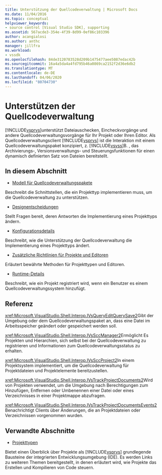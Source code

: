 ```yaml
---
title: Unterstützung der Quellcodeverwaltung | Microsoft Docs
ms.date: 11/04/2016
ms.topic: conceptual
helpviewer_keywords:
- source control [Visual Studio SDK], supporting
ms.assetid: 567acde3-354e-4f39-8d99-0ef86c103396
author: acangialosi
ms.author: anthc
manager: jillfra
ms.workload:
- vssdk
ms.openlocfilehash: 84de3120783528d209b1475477aee5087edac42b
ms.sourcegitcommit: 16a4a5da4a4fd795b46a0869ca2152f2d36e6db2
ms.translationtype: MT
ms.contentlocale: de-DE
ms.lasthandoff: 04/06/2020
ms.locfileid: "80704730"
---
```

# <a name="supporting-source-control"></a>Unterstützen der Quellcodeverwaltung
[!INCLUDE[vsprvs](../../code-quality/includes/vsprvs_md.md)]unterstützt Dateiauschecken, Eincheckvorgänge und andere Quellcodeverwaltungsvorgänge für Ihr Projekt oder Ihren Editor. Als Quellcodeverwaltungsclient [!INCLUDE[vsprvs](../../code-quality/includes/vsprvs_md.md)] ist die Interaktion mit einem Quellcodeverwaltungspaket konzipiert, z. [!INCLUDE[vsvss](../../extensibility/includes/vsvss_md.md)]B. , das Archivierungs-, Versionsverwaltungs- und Steuerungsfunktionen für einen dynamisch definierten Satz von Dateien bereitstellt.

## <a name="in-this-section"></a>In diesem Abschnitt
- [Modell für Quellcodeverwaltungspakete](../../extensibility/internals/model-for-source-control-packages.md)

 Beschreibt die Schnittstellen, die ein Projekttyp implementieren muss, um die Quellcodeverwaltung zu unterstützen.

- [Designentscheidungen](../../extensibility/internals/source-control-design-decisions.md)

 Stellt Fragen bereit, deren Antworten die Implementierung eines Projekttyps ändern.

- [Konfigurationsdetails](../../extensibility/internals/source-control-configuration-details.md)

 Beschreibt, wie die Unterstützung der Quellcodeverwaltung die Implementierung eines Projekttyps ändert.

- [Zusätzliche Richtlinien für Projekte und Editoren](../../extensibility/internals/additional-source-control-guidelines-for-projects-and-editors.md)

 Erläutert bewährte Methoden für Projekttypen und Editoren.

- [Runtime-Details](../../extensibility/internals/source-control-runtime-details.md)

 Beschreibt, wie ein Projekt registriert wird, wenn ein Benutzer es einem Quellcodeverwaltungssystem hinzufügt.

## <a name="reference"></a>Referenz
 <xref:Microsoft.VisualStudio.Shell.Interop.IVsQueryEditQuerySave2>Gibt der Umgebung oder dem Quellcodeverwaltungspaket an, dass eine Datei im Arbeitsspeicher geändert oder gespeichert werden soll.

 <xref:Microsoft.VisualStudio.Shell.Interop.IVsSccManager2>Ermöglicht Es Projekten und Hierarchien, sich selbst bei der Quellcodeverwaltung zu registrieren und Informationen zum Quellcodeverwaltungsstatus zu erhalten.

 <xref:Microsoft.VisualStudio.Shell.Interop.IVsSccProject2>In einem Projektsystem implementiert, um die Quellcodeverwaltung für Projektdateien und Projektelemente bereitzustellen.

 <xref:Microsoft.VisualStudio.Shell.Interop.IVsTrackProjectDocuments2>Wird von Projekten verwendet, um die Umgebung nach Berechtigungen zum Hinzufügen, Entfernen oder Umbenennen einer Datei oder eines Verzeichnisses in einer Projektmappe abzufragen.

 <xref:Microsoft.VisualStudio.Shell.Interop.IVsTrackProjectDocumentsEvents2>Benachrichtigt Clients über Änderungen, die an Projektdateien oder Verzeichnissen vorgenommen wurden.

## <a name="related-sections"></a>Verwandte Abschnitte
- [Projekttypen](../../extensibility/internals/project-types.md)

 Bietet einen Überblick über Projekte als [!INCLUDE[vsprvs](../../code-quality/includes/vsprvs_md.md)] grundlegende Bausteine der integrierten Entwicklungsumgebung (IDE). Es werden Links zu weiteren Themen bereitgestellt, in denen erläutert wird, wie Projekte das Erstellen und Kompilieren von Code steuern.
